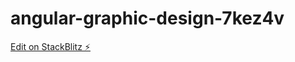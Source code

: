 # angular-graphic-design-7kez4v

[Edit on StackBlitz ⚡️](https://stackblitz.com/edit/angular-graphic-design-7kez4v)